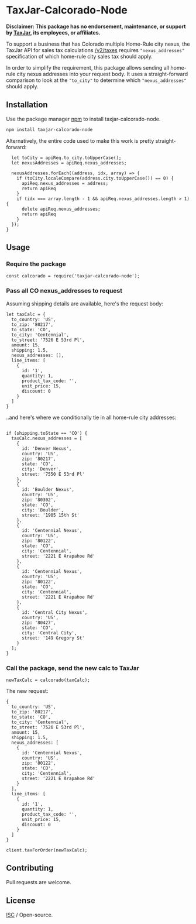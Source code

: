# TaxJar-Calcorado-Node
**Disclaimer: This package has no endorsement, maintenance, or support by [TaxJar](HTTP://www.taxjar.com), its employees, or affiliates.**

To support a business that has Colorado multiple Home-Rule city nexus, the TaxJar API for sales tax calculations [/v2/taxes](https://developers.taxjar.com/api/reference/#taxes) requires `"nexus_addresses"` specification of which home-rule city sales tax should apply.

In order to simplify the requirement, this package allows sending all home-rule city nexus addresses into your request body. It uses a straight-forward comparison to look at the `"to_city"` to determine which `"nexus_addresses"` should apply.

## Installation

Use the package manager [npm](https://www.npmjs.com/) to install taxjar-calcorado-node.

```bash
npm install taxjar-calcorado-node
```

Alternatively, the entire code used to make this work is pretty straight-forward:
```module.exports = (apiReq) => {
  let toCity = apiReq.to_city.toUpperCase();
  let nexusAddresses = apiReq.nexus_addresses;

  nexusAddresses.forEach((address, idx, array) => {
    if (toCity.localeCompare(address.city.toUpperCase()) == 0) {
      apiReq.nexus_addresses = address;
      return apiReq
    }
    if (idx === array.length - 1 && apiReq.nexus_addresses.length > 1) {
      delete apiReq.nexus_addresses;
      return apiReq
    }
  });
}
```
## Usage

### Require the package
```const calcorado = require('taxjar-calcorado-node');```

### Pass all CO nexus_addresses to request

Assuming shipping details are available, here's the request body:
```
let taxCalc = {
  to_country: 'US',
  to_zip: '80217',
  to_state: 'CO',
  to_city: 'Centennial',
  to_street: '7526 E 53rd Pl',
  amount: 15,
  shipping: 1.5,
  nexus_addresses: [],
  line_items: [
    {
      id: '1',
      quantity: 1,
      product_tax_code: '',
      unit_price: 15,
      discount: 0
    }
  ]
}
```
..and here's where we conditionally tie in all home-rule city addresses:
```

if (shipping.toState == 'CO') {
  taxCalc.nexus_addresses = [
    {
      id: 'Denver Nexus',
      country: 'US',
      zip: '80217',
      state: 'CO',
      city: 'Denver',
      street: '7550 E 53rd Pl'
    },
    {
      id: 'Boulder Nexus',
      country: 'US',
      zip: '80302',
      state: 'CO',
      city: 'Boulder',
      street: '1905 15th St'
    },
    {
      id: 'Centennial Nexus',
      country: 'US',
      zip: '80122',
      state: 'CO',
      city: 'Centennial',
      street: '2221 E Arapahoe Rd'
    },
    {
      id: 'Centennial Nexus',
      country: 'US',
      zip: '80122',
      state: 'CO',
      city: 'Centennial',
      street: '2221 E Arapahoe Rd'
    },
    {
      id: 'Central City Nexus',
      country: 'US',
      zip: '80427',
      state: 'CO',
      city: 'Central City',
      street: '149 Gregory St'
    }
  ];
}
```

### Call the package, send the new calc to TaxJar
```
newTaxCalc = calcorado(taxCalc);
```
The new request:
```
{
  to_country: 'US',
  to_zip: '80217',
  to_state: 'CO',
  to_city: 'Centennial',
  to_street: '7526 E 53rd Pl',
  amount: 15,
  shipping: 1.5,
  nexus_addresses: [
    {
      id: 'Centennial Nexus',
      country: 'US',
      zip: '80122',
      state: 'CO',
      city: 'Centennial',
      street: '2221 E Arapahoe Rd'
    }
  ],
  line_items: [
    {
      id: '1',
      quantity: 1,
      product_tax_code: '',
      unit_price: 15,
      discount: 0
    }
  ]
}

```
```
client.taxForOrder(newTaxCalc);

```
## Contributing
Pull requests are welcome.

## License
[ISC](https://opensource.org/licenses/ISC) / Open-source.
